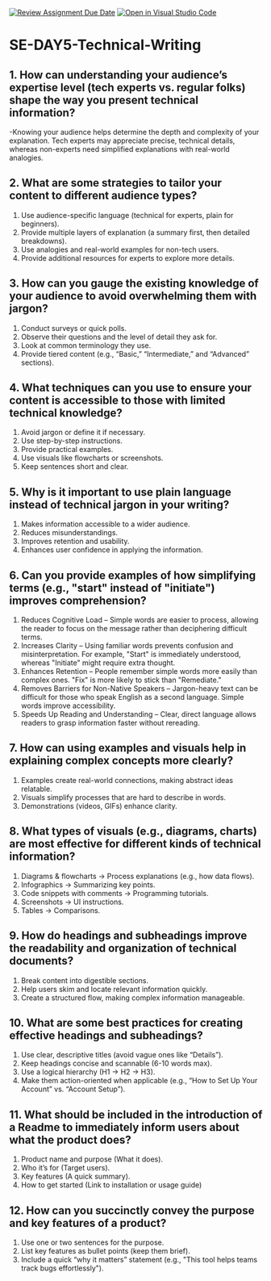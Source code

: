 [![Review Assignment Due Date](https://classroom.github.com/assets/deadline-readme-button-22041afd0340ce965d47ae6ef1cefeee28c7c493a6346c4f15d667ab976d596c.svg)](https://classroom.github.com/a/zsAR-pyY)
[![Open in Visual Studio Code](https://classroom.github.com/assets/open-in-vscode-2e0aaae1b6195c2367325f4f02e2d04e9abb55f0b24a779b69b11b9e10269abc.svg)](https://classroom.github.com/online_ide?assignment_repo_id=18486464&assignment_repo_type=AssignmentRepo)
# SE-DAY5-Technical-Writing
## 1. How can understanding your audience’s expertise level (tech experts vs. regular folks) shape the way you present technical information?

-Knowing your audience helps determine the depth and complexity of your explanation. Tech experts may appreciate precise, technical details, whereas non-experts need simplified explanations with real-world analogies.

## 2. What are some strategies to tailor your content to different audience types?

1. Use audience-specific language (technical for experts, plain for beginners).
2. Provide multiple layers of explanation (a summary first, then detailed breakdowns).
3. Use analogies and real-world examples for non-tech users.
4. Provide additional resources for experts to explore more details.

## 3. How can you gauge the existing knowledge of your audience to avoid overwhelming them with jargon?

1. Conduct surveys or quick polls.
2. Observe their questions and the level of detail they ask for.
3. Look at common terminology they use.
4. Provide tiered content (e.g., “Basic,” “Intermediate,” and “Advanced” sections).

## 4. What techniques can you use to ensure your content is accessible to those with limited technical knowledge?

1. Avoid jargon or define it if necessary.
2. Use step-by-step instructions.
3. Provide practical examples.
4. Use visuals like flowcharts or screenshots.
5. Keep sentences short and clear.
   
## 5. Why is it important to use plain language instead of technical jargon in your writing?

1. Makes information accessible to a wider audience.
2. Reduces misunderstandings.
3. Improves retention and usability.
4. Enhances user confidence in applying the information.

## 6. Can you provide examples of how simplifying terms (e.g., "start" instead of "initiate") improves comprehension?

1. Reduces Cognitive Load – Simple words are easier to process, allowing the reader to focus on the message rather than deciphering difficult terms.
2. Increases Clarity – Using familiar words prevents confusion and misinterpretation. For example, "Start" is immediately understood, whereas "Initiate" might require extra thought.
3. Enhances Retention – People remember simple words more easily than complex ones. "Fix" is more likely to stick than "Remediate."
4. Removes Barriers for Non-Native Speakers – Jargon-heavy text can be difficult for those who speak English as a second language. Simple words improve accessibility.
5. Speeds Up Reading and Understanding – Clear, direct language allows readers to grasp information faster without rereading.
   
## 7. How can using examples and visuals help in explaining complex concepts more clearly?

1. Examples create real-world connections, making abstract ideas relatable.
2. Visuals simplify processes that are hard to describe in words.
3. Demonstrations (videos, GIFs) enhance clarity.

## 8. What types of visuals (e.g., diagrams, charts) are most effective for different kinds of technical information?

1. Diagrams & flowcharts → Process explanations (e.g., how data flows).
2. Infographics → Summarizing key points.
3. Code snippets with comments → Programming tutorials.
4. Screenshots → UI instructions.
5. Tables → Comparisons.
   
## 9. How do headings and subheadings improve the readability and organization of technical documents?

1. Break content into digestible sections.
2. Help users skim and locate relevant information quickly.
3. Create a structured flow, making complex information manageable.
   
## 10. What are some best practices for creating effective headings and subheadings?

1. Use clear, descriptive titles (avoid vague ones like “Details”).
2. Keep headings concise and scannable (6-10 words max).
3. Use a logical hierarchy (H1 → H2 → H3).
4. Make them action-oriented when applicable (e.g., “How to Set Up Your Account” vs. “Account Setup”).
   
## 11. What should be included in the introduction of a Readme to immediately inform users about what the product does?

1. Product name and purpose (What it does).
2. Who it’s for (Target users).
3. Key features (A quick summary).
4. How to get started (Link to installation or usage guide)
   
## 12. How can you succinctly convey the purpose and key features of a product?

1. Use one or two sentences for the purpose.
2. List key features as bullet points (keep them brief).
3. Include a quick “why it matters” statement (e.g., "This tool helps teams track bugs effortlessly").


